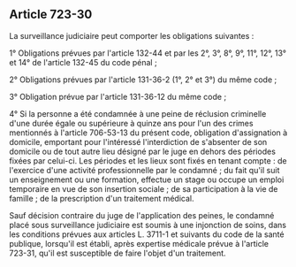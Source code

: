 Article 723-30
----
La surveillance judiciaire peut comporter les obligations suivantes :

1° Obligations prévues par l'article 132-44 et par les 2°, 3°, 8°, 9°, 11°, 12°,
13° et 14° de l'article 132-45 du code pénal ;

2° Obligations prévues par l'article 131-36-2 (1°, 2° et 3°) du même code ;

3° Obligation prévue par l'article 131-36-12 du même code ;

4° Si la personne a été condamnée à une peine de réclusion criminelle d'une
durée égale ou supérieure à quinze ans pour l'un des crimes mentionnés à
l'article 706-53-13 du présent code, obligation d'assignation à domicile,
emportant pour l'intéressé l'interdiction de s'absenter de son domicile ou de
tout autre lieu désigné par le juge en dehors des périodes fixées par celui-ci.
Les périodes et les lieux sont fixés en tenant compte : de l'exercice d'une
activité professionnelle par le condamné ; du fait qu'il suit un enseignement ou
une formation, effectue un stage ou occupe un emploi temporaire en vue de son
insertion sociale ; de sa participation à la vie de famille ; de la prescription
d'un traitement médical.

Sauf décision contraire du juge de l'application des peines, le condamné placé
sous surveillance judiciaire est soumis à une injonction de soins, dans les
conditions prévues aux articles L. 3711-1 et suivants du code de la santé
publique, lorsqu'il est établi, après expertise médicale prévue à l'article
723-31, qu'il est susceptible de faire l'objet d'un traitement.
